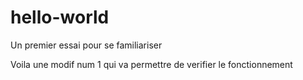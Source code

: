 # hello-world
Un premier essai pour se familiariser

Voila une modif num 1
qui va permettre de verifier le fonctionnement
